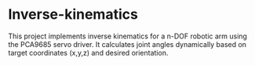 # Inverse-kinematics
This project implements inverse kinematics for a n-DOF robotic arm using the PCA9685 servo driver. It calculates joint angles dynamically based on target coordinates (x,y,z) and desired orientation.
